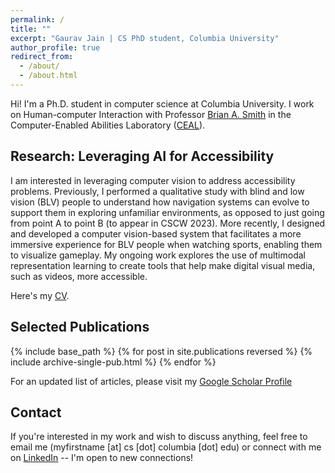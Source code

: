 ```yaml
---
permalink: /
title: ""
excerpt: "Gaurav Jain | CS PhD student, Columbia University"
author_profile: true
redirect_from:
  - /about/
  - /about.html
---
```

<!-- ## About Me -->

Hi! I'm a Ph.D. student in computer science at Columbia University. I work on Human-computer Interaction with Professor [Brian A. Smith](http://www.cs.columbia.edu/~brian/index.html) in the Computer-Enabled Abilities Laboratory ([CEAL](https://ceal.cs.columbia.edu/)).

## Research: Leveraging AI for Accessibility

I am interested in leveraging computer vision to address accessibility problems. Previously, I performed a qualitative study with blind and low vision (BLV) people to understand how navigation systems can evolve to support them in exploring unfamiliar environments, as opposed to just going from point A to point B (to appear in CSCW 2023). More recently, I designed and developed a computer vision-based system that facilitates a more immersive experience for BLV people when watching sports, enabling them to visualize gameplay. My ongoing work explores the use of multimodal representation learning to create tools that help make digital visual media, such as videos, more accessible.

<!-- My research revolves around building systems that help people with disabilities to better experience the world around them. Specifically, I am interested in leveraging computer vision and deep learning for multimodal analysis (such as videos, images, and audio) to make digital media more accessible to people who are blind and low vision. To this end, I focus on solving technical challenges of using AI for accessibility and the design of novel interaction techniques that help facilitate a more immersive user experience for people with disabilities. -->

<!-- ### Curriculum Vitae (CV) -->
<!-- Please find my CV  -->

Here's my [CV](http://gaurav1302.github.io/files/Gaurav_CV_PhD.pdf).


## Selected Publications


{% include base_path %}
{% for post in site.publications reversed %}
  {% include archive-single-pub.html %}
{% endfor %}  

For an updated list of articles, please visit my [Google Scholar Profile](https://scholar.google.com/citations?user=piSn5gQAAAAJ&hl=en)


## Contact

If you're interested in my work and wish to discuss anything, feel free to email me (myfirstname \[at\] cs \[dot\] columbia \[dot\] edu) or connect with me on [LinkedIn](https://www.linkedin.com/in/gauravjain13298/) -- I'm open to new connections!

